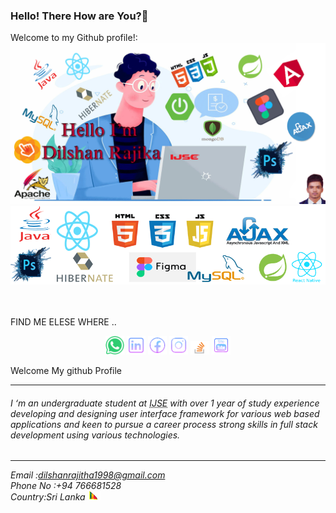 ### Hello! There How are You?👋


Welcome to my Github profile!:
![myimage-alt-tag](https://github.com/DilshanRajika9835/DilshanRajika9835/blob/main/gitProfile.png)
<br>
  <img src="https://github.com/DilshanRajika9835/DilshanRajika9835/blob/main/language.png"  title="Software Skill">
  
<br>

<br>
<dt >FIND ME ELESE WHERE ..</dt>
<p align="center">
 <a href="#"> <img src="https://github.com/DilshanRajika9835/DilshanRajika9835/blob/main/whatsapp.png" width="30" title="WhatsApp:+94766681528"></a>
  <a href="https://www.linkedin.com/in/dilshan-rajika-withanachchi-6435561b8"> <img src="https://github.com/DilshanRajika9835/DilshanRajika9835/blob/main/linkedin.png" width="30" title="LinkdIn"></a>
   <a href="https://www.facebook.com/dilshan.rajitha.5205/"> <img src="https://github.com/DilshanRajika9835/DilshanRajika9835/blob/main/facebook.png" width="30" title="FaceBook"></a>
   <a href="https://www.instagram.com/d_i_l_s_h_a_n_r_a_j_i_k_a/"><img src="https://github.com/DilshanRajika9835/DilshanRajika9835/blob/main/instergram.png" width="30" title="Instagram"></a> 
   <a href="https://stackoverflow.com/users/13006820/dilshan-rajika"> <img src="https://github.com/DilshanRajika9835/DilshanRajika9835/blob/main/stackoverflow.png" width="30" title="Stackoverflow"></a>
   <a href="https://www.youtube.com/channel/UCXhWfIRWN5z-yq7HvGRxyZA"> <img src="https://github.com/DilshanRajika9835/DilshanRajika9835/blob/main/youtube.png" width="30" title="Youtube"></a>

 
</p>
<dl>
  <dt>Welcome My github Profile</dt><hr>
  <h6>I ‘m an undergraduate student at <abbr title="Institute of Java Software Engineering">IJSE</abbr> with over 1 year of study experience developing and designing user interface framework for various web based applications and keen to pursue a career process strong skills in full stack development using various technologies.</h6>
  <h6> 
<hr/>
Email :<a href="mailto:dilshanrajitha1998@gmail.com">dilshanrajitha1998@gmail.com</a><br>
Phone No :+94 766681528<br>
Country:Sri Lanka <a href="#"> <img src="https://github.com/DilshanRajika9835/DilshanRajika9835/blob/main/srilanka.gif" width="20" title="Sri Lanka"></a><br>
</h6>
</dl>

